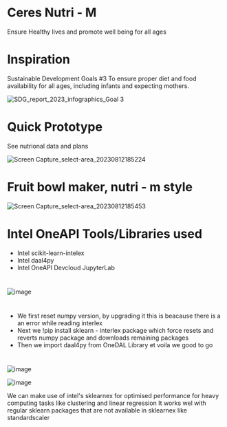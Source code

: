# Ceres Nutri - M
Ensure Healthy lives and promote well being for all ages

# Inspiration
Sustainable Development Goals #3
To ensure proper diet and food availability for all ages, including infants and expecting mothers.

![SDG_report_2023_infographics_Goal 3](https://github.com/benjji0/Ceres-diet/assets/117336957/5e821d04-015c-44a2-b895-a499dabf7fd3)

# Quick Prototype
See nutrional data and plans


![Screen Capture_select-area_20230812185224](https://github.com/benjji0/Ceres-diet/assets/117336957/665b9c4d-7284-4660-a559-ba5df357b1ff)

# Fruit bowl maker, nutri - m style


![Screen Capture_select-area_20230812185453](https://github.com/benjji0/Ceres-diet/assets/117336957/5bb81a99-f563-4899-aba4-4f535c1635de)

# Intel OneAPI Tools/Libraries used
- Intel scikit-learn-intelex
- Intel daal4py
- Intel OneAPI Devcloud JupyterLab

#

![image](https://github.com/benjji0/Ceres-diet/assets/117336957/9965b09d-6fef-4b8e-8663-2e029cd3fe88)

# 
- We first reset numpy version, by upgrading it this is beacause there is a an error while reading interlex
- Next we !pip install sklearn - interlex package which force resets and reverts numpy package and downloads remaining packages
- Then we import daal4py from OneDAL Library et voila we good to go
#
![image](https://github.com/benjji0/Ceres-diet/assets/117336957/bf706079-2972-46c4-b682-bb1aa83653d3)

![image](https://github.com/benjji0/Ceres-diet/assets/117336957/81190186-6ecf-4d8a-aa68-7ed168e9fa16)

We can make use of intel's sklearnex for optimised performance for heavy computing tasks like clustering and linear regression
It works wel with regular sklearn packages that are not available in sklearnex like standardscaler
